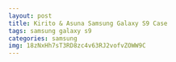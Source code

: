 ```yaml
---
layout: post
title: Kirito & Asuna Samsung Galaxy S9 Case
tags: samsung galaxy s9
categories: samsung
img: 18zNxHh7sT3RD8zc4v63RJ2vofvZOWW9C
---
```

